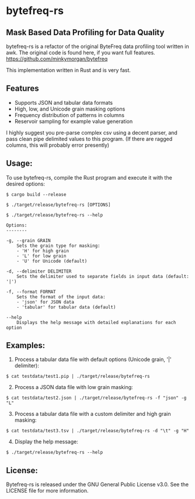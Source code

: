 # bytefreq-rs 
## Mask Based Data Profiling for Data Quality

bytefreq-rs is a refactor of the original ByteFreq data profiling tool written in awk. 
The original code is found here, if you want full features. https://github.com/minkymorgan/bytefreq

This implementation written in Rust and is very fast.

## Features

- Supports JSON and tabular data formats
- High, low, and Unicode grain masking options
- Frequency distribution of patterns in columns
- Reservoir sampling for example value generation

I highly suggest you pre-parse complex csv using a decent parser, and pass clean pipe delimited values to this program. 
(If there are ragged columns, this will probably error presently)

Usage:
------

To use bytefreq-rs, compile the Rust program and execute it with the desired options:

```
$ cargo build --release

$ ./target/release/bytefreq-rs [OPTIONS]

$ ./target/release/bytefreq-rs --help

Options:
--------

-g, --grain GRAIN
    Sets the grain type for masking:
    - 'H' for high grain
    - 'L' for low grain
    - 'U' for Unicode (default)

-d, --delimiter DELIMITER
    Sets the delimiter used to separate fields in input data (default: '|')

-f, --format FORMAT
    Sets the format of the input data:
    - 'json' for JSON data
    - 'tabular' for tabular data (default)

--help
    Displays the help message with detailed explanations for each option

```
Examples:
---------

1. Process a tabular data file with default options (Unicode grain, '|' delimiter):
```
$ cat testdata/test1.pip | ./target/release/bytefreq-rs
```
2. Process a JSON data file with low grain masking:
```
$ cat testdata/test2.json | ./target/release/bytefreq-rs -f "json" -g "L"
```
3. Process a tabular data file with a custom delimiter and high grain masking:
```
$ cat testdata/test3.tsv | ./target/release/bytefreq-rs -d "\t" -g "H"
```
4. Display the help message:
```
$ ./target/release/bytefreq-rs --help
```
License:
--------

Bytefreq-rs is released under the GNU General Public License v3.0. 
See the LICENSE file for more information.

